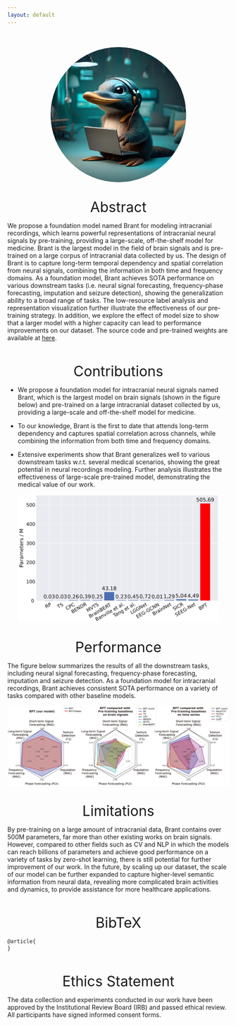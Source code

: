 ```yaml
---
layout: default
---
```


<br>

<br>

<div align=center >
<img src="figures/Platypus.jpeg" 
     alt="Platypus" 
     style="zoom:30%; border-radius:50%; overflow:hidden;" />
</div>

<br>

<br>

<center><font size="6"> Abstract </font><br/> </center>

We propose a foundation model named Brant for modeling intracranial recordings, which learns powerful representations of intracranial neural signals by pre-training, providing a large-scale, off-the-shelf model for medicine. Brant is the largest model in the field of brain signals and is pre-trained on a large corpus of intracranial data collected by us. The design of Brant is to capture long-term temporal dependency and spatial correlation from neural signals, combining the information in both time and frequency domains. As a foundation model, Brant achieves SOTA performance on various downstream tasks (i.e. neural signal forecasting, frequency-phase forecasting, imputation and seizure detection), showing the generalization ability to a broad range of tasks. The low-resource label analysis and representation visualization further illustrate the effectiveness of our pre-training strategy. In addition, we explore the effect of model size to show that a larger model with a higher capacity can lead to performance improvements on our dataset. The source code and pre-trained weights are available at [here](https://anonymous.4open.science/r/BPT-30AB). 

<br>

<br>

<center><font size="6"> Contributions </font><br/> </center>


- We propose a foundation model for intracranial neural signals named Brant, which is the largest model on brain signals (shown in the figure below) and pre-trained on a large intracranial dataset collected by us, providing a large-scale and off-the-shelf model for medicine.

- To our knowledge, Brant is the first to date that attends long-term dependency and captures spatial correlation across channels, while combining the information from both time and frequency domains.

- Extensive experiments show that Brant generalizes well to various downstream tasks w.r.t. several medical scenarios, showing the great potential in neural recordings modeling. Further analysis illustrates the effectiveness of large-scale pre-trained model, demonstrating the medical value of our work.

<div align=center>
<img src="figures/scale_compare.png" alt="Model scale comparison" style="zoom:50%;" />
</div> 

<br>

<br>

<center><font size="6"> Performance </font><br/> </center>


The figure below summarizes the results of all the downstream tasks, including neural signal forecasting, frequency-phase forecasting, imputation and seizure detection. As a foundation model for intracranial recordings, Brant achieves consistent SOTA performance on a variety of tasks compared with other baseline models. 

<div align=center>
<img src="figures/overall_res.png" alt="Overall performance of Brant and baselines" />
</div>

<br>

<br>

<center><font size="6"> Limitations </font><br/> </center>

By pre-training on a large amount of intracranial data, Brant contains over 500M parameters, far more than other existing works on brain signals. However, compared to other fields such as CV and NLP in which the models can reach billions of parameters and achieve good performance on a variety of tasks by zero-shot learning, there is still potential for further improvement of our work. In the future, by scaling up our dataset, the scale of our model can be further expanded to capture higher-level semantic information from neural data, revealing more complicated brain activities and dynamics, to provide assistance for more healthcare applications.

<br>

<br>

<center><font size="6"> BibTeX </font><br/> </center>

```
@article{
}
```

<br>

<br>

<center><font size="6"> Ethics Statement </font><br/> </center>

The data collection and experiments conducted in our work have been approved by the Institutional Review Board (IRB) and passed ethical review. All participants have signed informed consent forms.

<br>

<br>

<br>











<!-- 
Text can be **bold**, _italic_, or ~~strikethrough~~.

[Link to another page](./another-page.html).

There should be whitespace between paragraphs.

There should be whitespace between paragraphs. We recommend including a README, or a file with information about your project.

# Header 1

This is a normal paragraph following a header. GitHub is a code hosting platform for version control and collaboration. It lets you and others work together on projects from anywhere.

## Header 2

> This is a blockquote following a header.
>
> When something is important enough, you do it even if the odds are not in your favor.

### Header 3

```js
// Javascript code with syntax highlighting.
var fun = function lang(l) {
  dateformat.i18n = require('./lang/' + l)
  return true;
}
```

```ruby
# Ruby code with syntax highlighting
GitHubPages::Dependencies.gems.each do |gem, version|
  s.add_dependency(gem, "= #{version}")
end
```

#### Header 4

*   This is an unordered list following a header.
*   This is an unordered list following a header.
*   This is an unordered list following a header.

##### Header 5

1.  This is an ordered list following a header.
2.  This is an ordered list following a header.
3.  This is an ordered list following a header.

###### Header 6

| head1        | head two          | three |
|:-------------|:------------------|:------|
| ok           | good swedish fish | nice  |
| out of stock | good and plenty   | nice  |
| ok           | good `oreos`      | hmm   |
| ok           | good `zoute` drop | yumm  |

### There's a horizontal rule below this.

* * *

### Here is an unordered list:

*   Item foo
*   Item bar
*   Item baz
*   Item zip

### And an ordered list:

1.  Item one
1.  Item two
1.  Item three
1.  Item four

### And a nested list:

- level 1 item
  - level 2 item
  - level 2 item
    - level 3 item
    - level 3 item
- level 1 item
  - level 2 item
  - level 2 item
  - level 2 item
- level 1 item
  - level 2 item
  - level 2 item
- level 1 item

### Small image

![Octocat](https://github.githubassets.com/images/icons/emoji/octocat.png)

### Large image

![Branching](https://guides.github.com/activities/hello-world/branching.png)


### Definition lists can be used with HTML syntax.

<dl>
<dt>Name</dt>
<dd>Godzilla</dd>
<dt>Born</dt>
<dd>1952</dd>
<dt>Birthplace</dt>
<dd>Japan</dd>
<dt>Color</dt>
<dd>Green</dd>
</dl>

```
Long, single-line code blocks should not wrap. They should horizontally scroll if they are too long. This line should be long enough to demonstrate this.
```

```
The final element.
```
-->
